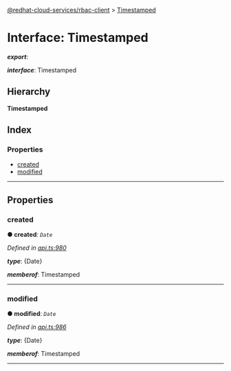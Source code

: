 [@redhat-cloud-services/rbac-client](../README.md) > [Timestamped](../interfaces/timestamped.md)

# Interface: Timestamped

*__export__*: 

*__interface__*: Timestamped

## Hierarchy

**Timestamped**

## Index

### Properties

* [created](timestamped.md#created)
* [modified](timestamped.md#modified)

---

## Properties

<a id="created"></a>

###  created

**● created**: *`Date`*

*Defined in [api.ts:980](https://github.com/RedHatInsights/javascript-clients/blob/master/packages/rbac/api.ts#L980)*

*__type__*: {Date}

*__memberof__*: Timestamped

___
<a id="modified"></a>

###  modified

**● modified**: *`Date`*

*Defined in [api.ts:986](https://github.com/RedHatInsights/javascript-clients/blob/master/packages/rbac/api.ts#L986)*

*__type__*: {Date}

*__memberof__*: Timestamped

___

